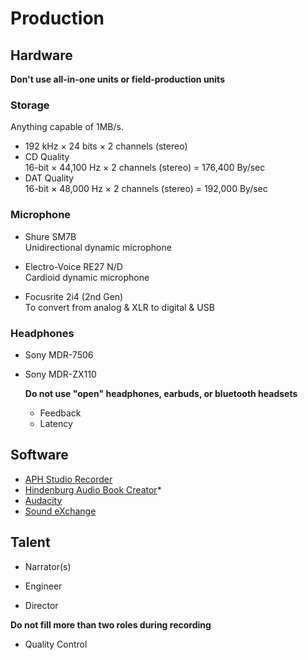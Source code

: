 # Production

## Hardware

**Don't use all-in-one units or field-production units**

### Storage

Anything capable of 1MB/s.

* 192&nbsp;kHz &times; 24&nbsp;bits &times; 2 channels (stereo)
* CD Quality<br />16-bit &times; 44,100 Hz &times; 2 channels (stereo) = 176,400 By/sec
* DAT Quality<br />16-bit &times; 48,000 Hz &times; 2 channels (stereo) = 192,000 By/sec

### Microphone
* Shure SM7B<br />Unidirectional dynamic microphone
* Electro-Voice RE27 N/D<br />Cardioid dynamic microphone

* Focusrite 2i4 (2nd Gen)<br />To convert from analog & XLR to digital & USB

### Headphones
* Sony MDR-7506
* Sony MDR-ZX110

	**Do not use "open" headphones, earbuds, or bluetooth headsets**

	* Feedback
	* Latency

## Software
* [APH Studio Recorder](https://www.aph.org/product/studio-recorder-software-digital-download/)
* [Hindenburg Audio Book Creator](https://hindenburg.com/products/hindenburg-abc)*
* [Audacity](https://www.audacityteam.org/)
* [Sound eXchange](http://sox.sourceforge.net/)

## Talent

* Narrator(s)

* Engineer

* Director

**Do not fill more than two roles during recording**

* Quality Control